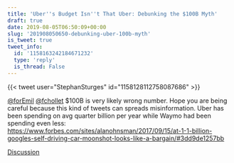 ```yaml
---
title: 'Uber''s Budget Isn''t That Uber: Debunking the $100B Myth'
draft: true
date: 2019-08-05T06:50:09+00:00
slug: '201908050650-debunking-uber-100b-myth'
is_tweet: true
tweet_info:
  id: '1158163242184671232'
  type: 'reply'
  is_thread: False
---
```




{{< tweet user="StephanSturges" id="1158128112758087686" >}}

[@forEmil](https://x.com/forEmil) [@fchollet](https://x.com/fchollet) $100B is very likely wrong number. Hope you are being careful because this kind of tweets can spreads misinformation. Uber has been spending on avg quarter billion per year while Waymo had been spending even less: <https://www.forbes.com/sites/alanohnsman/2017/09/15/at-1-1-billion-googles-self-driving-car-moonshot-looks-like-a-bargain/#3dd9de1257bb>

[Discussion](https://x.com/sytelus/status/1158163242184671232)
